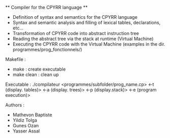 ** Compiler for the CPYRR language **

- Definition of syntax and semantics for the CPYRR language
- Syntax and semantic analysis and filling of lexical tables, declarations, etc...
- Transformation of CPYRR code into abstract instruction tree
- Reading the abstract tree via the stack at runtime (Virtual Machine)
- Executing the CPYRR code with the Virtual Machine (examples in the dir. programmes/prog_fonctionnels/)

Makefile : 
- make : create executable 
- make clean : clean up

Executable : 
./compilateur <programmes/subfolder/prog_name.cp> <-t (display. tables)> <-a (display. trees)> <-p (display.stack)> <-e (program execution)>

Authors :
- Mathevon Baptiste
- Yildiz Tolga
- Gunes Ozan
- Yasser Assal

